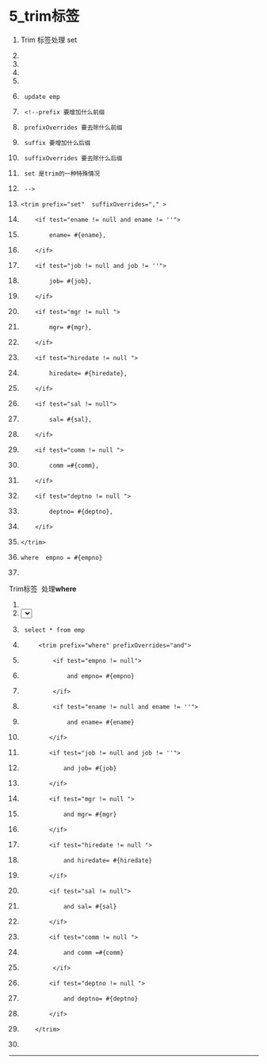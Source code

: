 ﻿
# 5_trim标签

		

1.  Trim 标签处理 set 
2.  			
3.  		 
1.  
    
2.  <update id="updateEmpByCondition2" >
3.      update emp
4.      <!--prefix 要增加什么前缀
5.      prefixOverrides 要去除什么前缀
6.      suffix 要增加什么后缀
7.      suffixOverrides 要去除什么后缀
8.      set 是trim的一种特殊情况
9.      -->
10.     <trim prefix="set"  suffixOverrides="," >
11.         <if test="ename != null and ename != ''">
12.             ename= #{ename},
13.         </if>
14.         <if test="job != null and job != ''">
15.             job= #{job},
16.         </if>
17.         <if test="mgr != null ">
18.             mgr= #{mgr},
19.         </if>
20.         <if test="hiredate != null ">
21.             hiredate= #{hiredate},
22.         </if>
23.         <if test="sal != null">
24.             sal= #{sal},
25.         </if>
26.         <if test="comm != null ">
27.             comm =#{comm},
28.         </if>
29.         <if test="deptno != null ">
30.             deptno= #{deptno},
31.         </if>
32.     </trim>
33.     where  empno = #{empno}
34. </update>

 

Trim标签  处理**where** 

1.  
    
2.  <select id="findEmpByCondition" resultType="emp">
3.      select * from emp
4.          <trim prefix="where" prefixOverrides="and">
5.              <if test="empno != null">
6.                  and empno= #{empno}
7.              </if>
8.              <if test="ename != null and ename != ''">
9.                  and ename= #{ename}
10.             </if>
11.             <if test="job != null and job != ''">
12.                 and job= #{job}
13.             </if>
14.             <if test="mgr != null ">
15.                 and mgr= #{mgr}
16.             </if>
17.             <if test="hiredate != null ">
18.                 and hiredate= #{hiredate}
19.             </if>
20.             <if test="sal != null">
21.                 and sal= #{sal}
22.             </if>
23.             <if test="comm != null ">
24.                 and comm =#{comm}
25.              </if>
26.             <if test="deptno != null ">
27.                 and deptno= #{deptno}
28.             </if>
29.         </trim>
30. </select>

 






------------------------------------------------------------


